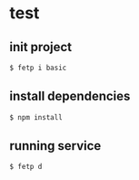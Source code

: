 # test

## init project

```bash
$ fetp i basic
```

## install dependencies

```bash
$ npm install
```

## running service

```bash
$ fetp d
```
